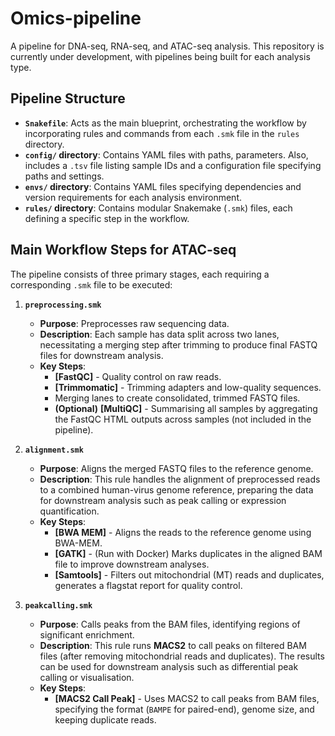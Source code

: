 # Omics-pipeline

A pipeline for DNA-seq, RNA-seq, and ATAC-seq analysis. This repository is currently under development, with pipelines being built for each analysis type.

## Pipeline Structure

- **`Snakefile`**: Acts as the main blueprint, orchestrating the workflow by incorporating rules and commands from each `.smk` file in the `rules` directory.
- **`config/` directory**: Contains YAML files with paths, parameters. Also, includes a `.tsv` file listing sample IDs and a configuration file specifying paths and settings.
- **`envs/` directory**: Contains YAML files specifying dependencies and version requirements for each analysis environment.
- **`rules/` directory**: Contains modular Snakemake (`.smk`) files, each defining a specific step in the workflow.

## Main Workflow Steps for ATAC-seq

The pipeline consists of three primary stages, each requiring a corresponding `.smk` file to be executed:

1. **`preprocessing.smk`**
   - **Purpose**: Preprocesses raw sequencing data.
   - **Description**: Each sample has data split across two lanes, necessitating a merging step after trimming to produce final FASTQ files for downstream analysis.
   - **Key Steps**:
     - **[FastQC]** - Quality control on raw reads.
     - **[Trimmomatic]** - Trimming adapters and low-quality sequences.
     - Merging lanes to create consolidated, trimmed FASTQ files.
     - **(Optional)** **[MultiQC]** - Summarising all samples by aggregating the FastQC HTML outputs across samples (not included in the pipeline).

2. **`alignment.smk`**
   - **Purpose**: Aligns the merged FASTQ files to the reference genome.
   - **Description**: This rule handles the alignment of preprocessed reads to a combined human-virus genome reference, preparing the data for downstream analysis such as peak calling or expression quantification.
   - **Key Steps**:
     - **[BWA MEM]** - Aligns the reads to the reference genome using BWA-MEM.
     - **[GATK]** - (Run with Docker) Marks duplicates in the aligned BAM file to improve downstream analyses.
     - **[Samtools]** - Filters out mitochondrial (MT) reads and duplicates, generates a flagstat report for quality control.

3. **`peakcalling.smk`**
   - **Purpose**: Calls peaks from the BAM files, identifying regions of significant enrichment.
   - **Description**: This rule runs **MACS2** to call peaks on filtered BAM files (after removing mitochondrial reads and duplicates). The results can be used for downstream analysis such as differential peak calling or visualisation.
   - **Key Steps**:
     - **[MACS2 Call Peak]** - Uses MACS2 to call peaks from BAM files, specifying the format (`BAMPE` for paired-end), genome size, and keeping duplicate reads.
